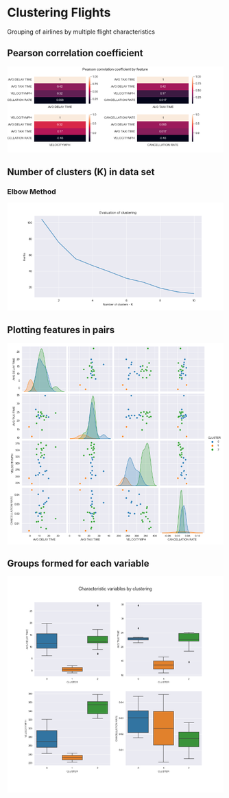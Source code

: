 # Clustering Flights

Grouping of airlines by multiple flight characteristics

## Pearson correlation coefficient
![pearson](./Figures/pearson.png)

## Number of clusters (K) in data set
### Elbow Method
![elbow](./Figures/elbow.png)

## Plotting features in pairs
![pairwise](./Figures/pairwise.png)

## Groups formed for each variable
![boxplot cluster](./Figures/clusters.png)
